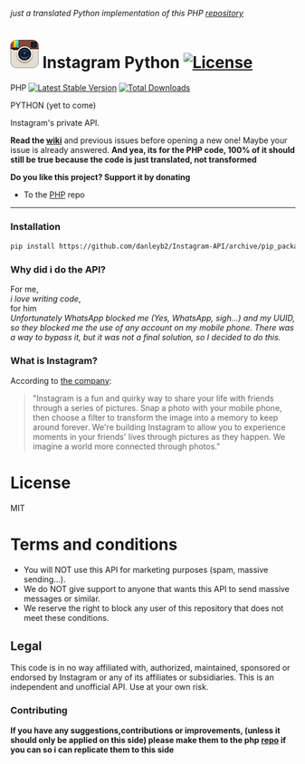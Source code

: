 *just a translated Python implementation of this PHP [repository](https://github.com/mgp25/Instagram-php)*

# ![logo](/examples/assets/instagram.png) Instagram Python [![License](https://poser.pugx.org/mgp25/instagram-php/license)](https://packagist.org/packages/mgp25/instagram-php)

PHP [![Latest Stable Version](https://poser.pugx.org/mgp25/instagram-php/v/stable)](https://packagist.org/packages/mgp25/instagram-php) [![Total Downloads](https://poser.pugx.org/mgp25/instagram-php/downloads)](https://packagist.org/packages/mgp25/instagram-php)

PYTHON (yet to come)

Instagram's private API.

**Read the [wiki](https://github.com/mgp25/Instagram-API/wiki)** and previous issues before opening a new one! Maybe your issue is already answered.
**And yea, its for the PHP code, 100% of it should still be true because the code is just translated, not transformed**

**Do you like this project? Support it by donating**
 - To the [PHP](https://github.com/mgp25/Instagram-php) repo

----------
### Installation

```sh
pip install https://github.com/danleyb2/Instagram-API/archive/pip_package.zip
```

### Why did i do the API?
For me,  
*i love writing code*,  
for him  
*Unfortunately WhatsApp blocked me (Yes, WhatsApp, _sigh..._) and my UUID, so they blocked me the use of any account on my mobile phone. There was a way to bypass it, but it was not a final solution, so I decided to do this.*

### What is Instagram?
According to [the company](https://instagram.com/about/faq/):

> "Instagram is a fun and quirky way to share your life with friends through a series of pictures. Snap a photo with your mobile phone, then choose a filter to transform the image into a memory to keep around forever. We're building Instagram to allow you to experience moments in your friends' lives through pictures as they happen. We imagine a world more connected through photos."

# License

MIT

# Terms and conditions

- You will NOT use this API for marketing purposes (spam, massive sending...).
- We do NOT give support to anyone that wants this API to send massive messages or similar.
- We reserve the right to block any user of this repository that does not meet these conditions.

## Legal

This code is in no way affiliated with, authorized, maintained, sponsored or endorsed by Instagram or any of its affiliates or subsidiaries. This is an independent and unofficial API. Use at your own risk.

### Contributing
**If you have any suggestions,contributions or improvements, (unless it should only be applied on this side) please make them to the php [repo](https://github.com/mgp25/Instagram-php) if you can so i can replicate them to this side**
